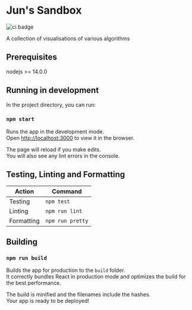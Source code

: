 # Jun's Sandbox

![ci badge](https://github.com/junnys6018/Juns-Sandbox/actions/workflows/test.yml/badge.svg)

A collection of visualisations of various algorithms

## Prerequisites

nodejs >= 14.0.0

## Running in development

In the project directory, you can run:

### `npm start`

Runs the app in the development mode.\
Open [http://localhost:3000](http://localhost:3000) to view it in the browser.

The page will reload if you make edits.\
You will also see any lint errors in the console.

## Testing, Linting and Formatting

| Action     | Command          |
|------------|------------------|
| Testing    | `npm test`       |
| Linting    | `npm run lint`   |
| Formatting | `npm run pretty` |

## Building

### `npm run build`

Builds the app for production to the `build` folder.\
It correctly bundles React in production mode and optimizes the build for the best performance.

The build is minified and the filenames include the hashes.\
Your app is ready to be deployed!
